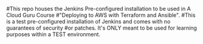 #This repo houses the Jenkins Pre-configured installation to be used in A Cloud Guru Course
#"Deploying to AWS with Terraform and Ansible". 
#This is a test pre-configured installation of Jenkins and comes with no guarantees of security
#or patches. It's ONLY meant to be used for learning purposes within a TEST environment.
